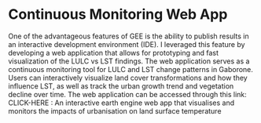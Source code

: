 # Continuous Monitoring Web App
One of the advantageous features of GEE is the ability to publish results in an interactive development environment (IDE). I leveraged this feature by developing a web application that allows for prototyping and fast visualization of the LULC vs LST findings. The web application serves as a continuous monitoring tool for LULC and LST change patterns in Gaborone. Users can interactively visualize land cover transformations and how they influence LST, as well as track the urban growth trend and vegetation decline over time. The web application can be accessed through this link:   CLICK-HERE   : 
An interactive earth engine web app that visualises and monitors the impacts of urbanisation on land surface temperature

